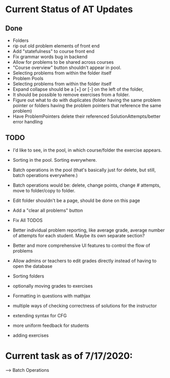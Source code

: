 # Current Status of AT Updates


## Done
- Folders
- rip out old problem elements of front end
- Add "statefulness" to course front end
- Fix grammar words bug in backend
- Allow for problems to be shared across courses
- "Course overview" button shouldn't appear in pool.
- Selecting problems from within the folder itself
- Problem Pools
- Selecting problems from within the folder itself
- Expand collapse should be a [+] or [-] on the left of the folder,
- It should be possible to remove exercises from a folder.
- Figure out what to do with duplicates (folder having the same problem pointer or folders having the problem pointers that reference the same problem)
- Have ProblemPointers delete their referenced SolutionAttempts/better error handling

## TODO
- I'd like to see, in the pool, in which course/folder the exercise appears.
- Sorting in the pool.  Sorting everywhere.
- Batch operations in the pool (that's basically just for delete, but still, batch operations everywhere.)

- Batch operations would be: delete, change points, change # attempts, move to folder/copy to folder.

- Edit folder shouldn't be a page, should be done on this page
- Add a "clear all problems" button
- Fix All TODOS
- Better individual problem reporting, like average grade, average number of attempts for each student. Maybe its own separate section?
- Better and more comprehensive UI features to control the flow of problems
- Allow admins or teachers to edit grades directly instead of having to open the database
- Sorting folders
- optionally moving grades to exercises
- Formatting in questions with mathjax
- multiple ways of checking correctness of solutions for the instructor
- extending syntax for CFG
- more uniform feedback for students
- adding exercises


# Current task as of 7/17/2020:
--> Batch Operations


